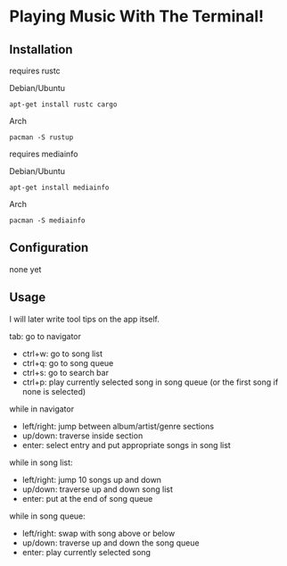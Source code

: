 # Playing Music With The Terminal!

## Installation

requires rustc

Debian/Ubuntu

`apt-get install rustc cargo`

Arch

`pacman -S rustup`

requires mediainfo

Debian/Ubuntu

`apt-get install mediainfo`

Arch

`pacman -S mediainfo`

## Configuration

none yet

## Usage

I will later write tool tips on the app itself.

tab: go to navigator
- ctrl+w: go to song list
- ctrl+q: go to song queue
- ctrl+s: go to search bar
- ctrl+p: play currently selected song in song queue (or the first song if none is selected)

while in navigator
- left/right: jump between album/artist/genre sections
- up/down: traverse inside section
- enter: select entry and put appropriate songs in song list

while in song list:
- left/right: jump 10 songs up and down 
- up/down: traverse up and down song list
- enter: put at the end of song queue

while in song queue:
- left/right: swap with song above or below
- up/down: traverse up and down the song queue
- enter: play currently selected song
